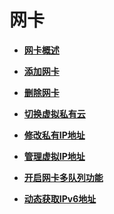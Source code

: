 # 网卡<a name="ZH-CN_TOPIC_0092497777"></a>

-   **[网卡概述](网卡概述.md)**  

-   **[添加网卡](添加网卡.md)**  

-   **[删除网卡](删除网卡.md)**  

-   **[切换虚拟私有云](切换虚拟私有云.md)**  

-   **[修改私有IP地址](修改私有IP地址.md)**  

-   **[管理虚拟IP地址](管理虚拟IP地址.md)**  

-   **[开启网卡多队列功能](开启网卡多队列功能.md)**  

-   **[动态获取IPv6地址](动态获取IPv6地址.md)**  


